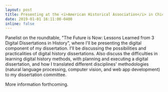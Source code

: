 ```yaml
---
layout: post
title: Presenting at the <i>American Historical Association</i> in Chicago
date: 2019-01-01 16:11:00-0400
inline: false
---
```


Panelist on the roundtable, "The Future is Now: Lessons Learned from 3 Digital Dissertations in History", where I'll be presenting the digital component of my dissertation. I'll be discussing the possibilities and practicalities of digital history dissertations. Also discuss the difficulties in learning digital history methods, with planning and executing a digital dissertation, and how I translated different disciplines' methodologies (natural language processing, computer vision, and web app development) to my dissertation committee.

More information forthcoming.
